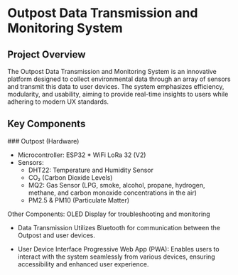 # Outpost Data Transmission and Monitoring System
## Project Overview
The Outpost Data Transmission and Monitoring System is an innovative platform designed to collect environmental data through an array of sensors and transmit this data to user devices. The system emphasizes efficiency, modularity, and usability, aiming to provide real-time insights to users while adhering to modern UX standards.

## Key Components
*###* Outpost (Hardware)
  * Microcontroller: ESP32 * WiFi LoRa 32 (V2)
  * Sensors:
    * DHT22: Temperature and Humidity Sensor
    * CO₂ (Carbon Dioxide Levels)
    * MQ2: Gas Sensor (LPG, smoke, alcohol, propane, hydrogen, methane, and carbon monoxide concentrations in the air)
    * PM2.5 & PM10 (Particulate Matter)
    
  Other Components:
    OLED Display for troubleshooting and monitoring
* Data Transmission
Utilizes Bluetooth for communication between the Outpost and user devices.

* User Device Interface
  Progressive Web App (PWA): Enables users to interact with the system seamlessly from various devices, ensuring accessibility and enhanced user experience.
